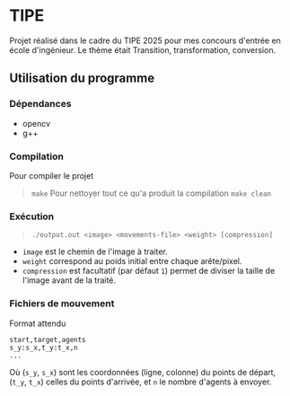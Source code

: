 # TIPE

Projet réalisé dans le cadre du TIPE 2025 pour mes concours d'entrée en école d'ingénieur. Le thème était Transition, transformation, conversion.

## Utilisation du programme

### Dépendances
- opencv
- g++

### Compilation
Pour compiler le projet
> `make`
Pour nettoyer tout ce qu'a produit la compilation
> `make clean`

### Exécution
> `./output.out <image> <movements-file> <weight> [compression]`
- `image` est le chemin de l'image à traiter.
- `weight` correspond au poids initial entre chaque arête/pixel.
- `compression` est facultatif (par défaut `1`) permet de diviser la taille de l'image avant de la traité.

### Fichiers de mouvement
Format attendu
```csv
start,target,agents
s_y:s_x,t_y:t_x,n
...
```
Où (`s_y`, `s_x`) sont les coordonnées (ligne, colonne) du points de départ, (`t_y`, `t_x`) celles du points d'arrivée, et `n` le nombre d'agents à envoyer.
